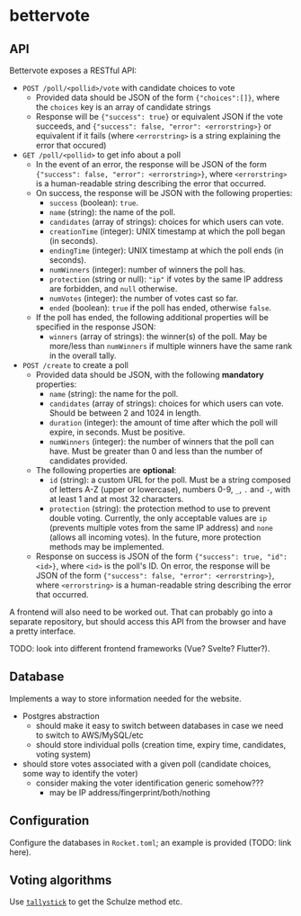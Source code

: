 # bettervote
## API
Bettervote exposes a RESTful API:
- `POST /poll/<pollid>/vote` with candidate choices to vote
    - Provided data should be JSON of the form `{"choices":[]}`, where the `choices` key is an array of candidate strings
    - Response will be `{"success": true}` or equivalent JSON if the vote succeeds, and `{"success": false, "error": <errorstring>}` or equivalent if it fails (where `<errorstring>` is a string explaining the error that occured)
- `GET /poll/<pollid>` to get info about a poll
    - In the event of an error, the response will be JSON of the form `{"success": false, "error": <errorstring>}`, where `<errorstring>` is a human-readable string describing the error that occurred.
    - On success, the response will be JSON with the following properties:
        - `success` (boolean): `true`.
        - `name` (string): the name of the poll.
        - `candidates` (array of strings): choices for which users can vote.
        - `creationTime` (integer): UNIX timestamp at which the poll began (in seconds).
        - `endingTime` (integer): UNIX timestamp at which the poll ends (in seconds).
        - `numWinners` (integer): number of winners the poll has.
        - `protection` (string or null): `"ip"` if votes by the same IP address are forbidden, and `null` otherwise.
        - `numVotes` (integer): the number of votes cast so far.
        - `ended` (boolean): `true` if the poll has ended, otherwise `false`.
    - If the poll has ended, the following additional properties will be specified in the response JSON:
        - `winners` (array of strings): the winner(s) of the poll. May be more/less than `numWinners` if multiple winners have the same rank in the overall tally.
- `POST /create` to create a poll
    - Provided data should be JSON, with the following **mandatory** properties:
        - `name` (string): the name for the poll.
        - `candidates` (array of strings): choices for which users can vote. Should be between 2 and 1024 in length.
        - `duration` (integer): the amount of time after which the poll will expire, in seconds. Must be positive.
        - `numWinners` (integer): the number of winners that the poll can have. Must be greater than 0 and less than the number of candidates provided.
    - The following properties are **optional**:
        - `id` (string): a custom URL for the poll. Must be a string composed of letters A-Z (upper or lowercase), numbers 0-9, `_`, `.` and `-`, with at least 1 and at most 32 characters.
        - `protection` (string): the protection method to use to prevent double voting. Currently, the only acceptable values are `ip` (prevents multiple votes from the same IP address) and `none` (allows all incoming votes). In the future, more protection methods may be implemented.
    - Response on success is JSON of the form `{"success": true, "id": <id>}`, where `<id>` is the poll's ID. On error, the response will be JSON of the form `{"success": false, "error": <errorstring>}`, where `<errorstring>` is a human-readable string describing the error that occurred.


A frontend will also need to be worked out.
That can probably go into a separate repository, but should access this API from the browser
and have a pretty interface.

TODO: look into different frontend frameworks (Vue? Svelte? Flutter?).

## Database
Implements a way to store information needed for the website.

- Postgres abstraction
    - should make it easy to switch between databases in case we need to switch to AWS/MySQL/etc
    - should store individual polls (creation time, expiry time, candidates, voting system)
- should store votes associated with a given poll (candidate choices, some way to identify the voter)
    - consider making the voter identification generic somehow???
        - may be IP address/fingerprint/both/nothing

## Configuration
Configure the databases in `Rocket.toml`; an example is provided (TODO: link here).

## Voting algorithms
Use [`tallystick`](https://crates.io/crate/tallystick) to get the Schulze method etc.